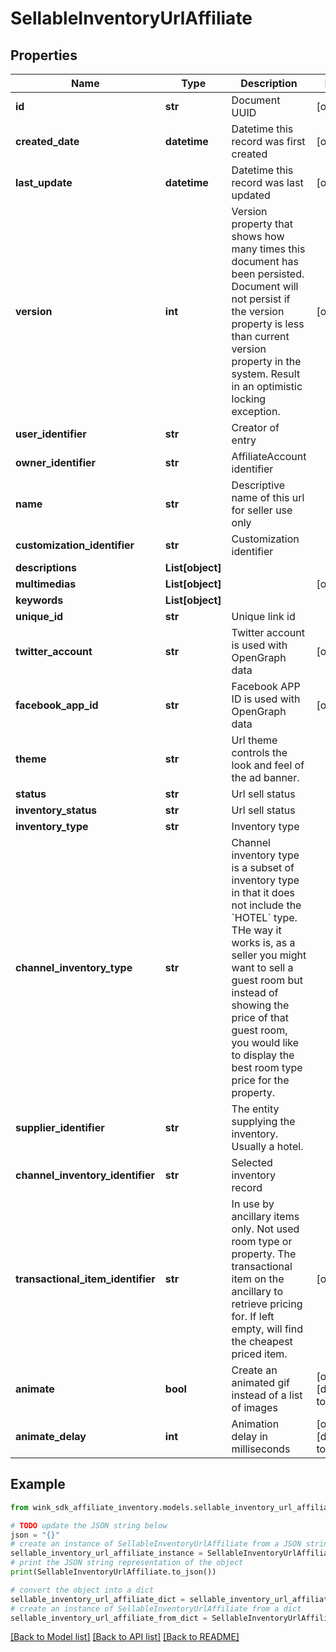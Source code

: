 # SellableInventoryUrlAffiliate


## Properties

Name | Type | Description | Notes
------------ | ------------- | ------------- | -------------
**id** | **str** | Document UUID | [optional] 
**created_date** | **datetime** | Datetime this record was first created | [optional] 
**last_update** | **datetime** | Datetime this record was last updated | [optional] 
**version** | **int** | Version property that shows how many times this document has been persisted. Document will not persist if the version property is less than current version property in the system. Result in an optimistic locking exception. | [optional] 
**user_identifier** | **str** | Creator of entry | 
**owner_identifier** | **str** | AffiliateAccount identifier | 
**name** | **str** | Descriptive name of this url for seller use only | 
**customization_identifier** | **str** | Customization identifier | 
**descriptions** | **List[object]** |  | 
**multimedias** | **List[object]** |  | [optional] 
**keywords** | **List[object]** |  | 
**unique_id** | **str** | Unique link id | 
**twitter_account** | **str** | Twitter account is used with OpenGraph data | [optional] 
**facebook_app_id** | **str** | Facebook APP ID is used with OpenGraph data | [optional] 
**theme** | **str** | Url theme controls the look and feel of the ad banner. | 
**status** | **str** | Url sell status | 
**inventory_status** | **str** | Url sell status | 
**inventory_type** | **str** | Inventory type | 
**channel_inventory_type** | **str** | Channel inventory type is a subset of inventory type in that it does not include the &#x60;HOTEL&#x60; type. THe way it works is, as a seller you might want to sell a guest room but instead of showing the price of that guest room, you would like to display the best room type price for the property. | 
**supplier_identifier** | **str** | The entity supplying the inventory. Usually a hotel. | 
**channel_inventory_identifier** | **str** | Selected inventory record | 
**transactional_item_identifier** | **str** | In use by ancillary items only. Not used room type or property. The transactional item on the ancillary to retrieve pricing for. If left empty, will find the cheapest priced item. | [optional] 
**animate** | **bool** | Create an animated gif instead of a list of images | [optional] [default to False]
**animate_delay** | **int** | Animation delay in milliseconds | [optional] [default to -1]

## Example

```python
from wink_sdk_affiliate_inventory.models.sellable_inventory_url_affiliate import SellableInventoryUrlAffiliate

# TODO update the JSON string below
json = "{}"
# create an instance of SellableInventoryUrlAffiliate from a JSON string
sellable_inventory_url_affiliate_instance = SellableInventoryUrlAffiliate.from_json(json)
# print the JSON string representation of the object
print(SellableInventoryUrlAffiliate.to_json())

# convert the object into a dict
sellable_inventory_url_affiliate_dict = sellable_inventory_url_affiliate_instance.to_dict()
# create an instance of SellableInventoryUrlAffiliate from a dict
sellable_inventory_url_affiliate_from_dict = SellableInventoryUrlAffiliate.from_dict(sellable_inventory_url_affiliate_dict)
```
[[Back to Model list]](../README.md#documentation-for-models) [[Back to API list]](../README.md#documentation-for-api-endpoints) [[Back to README]](../README.md)


